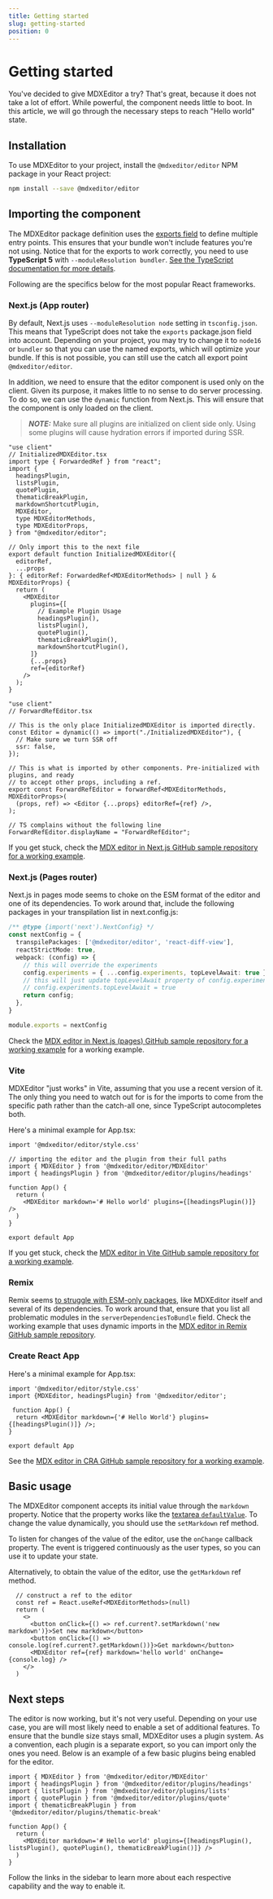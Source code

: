 ```yaml
---
title: Getting started
slug: getting-started
position: 0
---
```


# Getting started

You've decided to give MDXEditor a try? That's great, because it does not take a lot of effort. While powerful, the component needs little to boot. In this article, we will go through the necessary steps to reach "Hello world" state.

## Installation

To use MDXEditor to your project, install the `@mdxeditor/editor` NPM package in your React project:

```sh
npm install --save @mdxeditor/editor
```

## Importing the component

The MDXEditor package definition uses the [exports field](https://nodejs.org/api/packages.html#exports) to define multiple entry points. This ensures that your bundle won't include features you're not using. Notice that for the exports to work correctly, you need to use **TypeScript 5** with `--moduleResolution bundler`. [See the TypeScript documentation for more details](https://www.typescriptlang.org/docs/handbook/release-notes/typescript-5-0.html#--moduleresolution-bundler). 

Following are the specifics below for the most popular React frameworks.

### Next.js (App router)

By default, Next.js uses `--moduleResolution node` setting in `tsconfig.json`. This means that TypeScript does not take the `exports` package.json field into account. Depending on your project, you may try to change it to `node16` or `bundler` so that you can use the named exports, which will optimize your bundle. If this is not possible, you can still use the catch all export point `@mdxeditor/editor`.


In addition, we need to ensure that the editor component is used only on the client. Given its purpose, it makes little to no sense to do server processing. To do so, we can use the `dynamic` function from Next.js. This will ensure that the component is only loaded on the client.

> **_NOTE:_**  Make sure all plugins are initialized on client side only. Using some plugins will cause hydration errors if imported during SSR.

```tsx
"use client"
// InitializedMDXEditor.tsx
import type { ForwardedRef } from "react";
import {
  headingsPlugin,
  listsPlugin,
  quotePlugin,
  thematicBreakPlugin,
  markdownShortcutPlugin,
  MDXEditor,
  type MDXEditorMethods,
  type MDXEditorProps,
} from "@mdxeditor/editor";

// Only import this to the next file
export default function InitializedMDXEditor({
  editorRef,
  ...props
}: { editorRef: ForwardedRef<MDXEditorMethods> | null } & MDXEditorProps) {
  return (
    <MDXEditor
      plugins={[
        // Example Plugin Usage
        headingsPlugin(),
        listsPlugin(),
        quotePlugin(),
        thematicBreakPlugin(),
        markdownShortcutPlugin(),
      ]}
      {...props}
      ref={editorRef}
    />
  );
}
```

```tsx
"use client"
// ForwardRefEditor.tsx

// This is the only place InitializedMDXEditor is imported directly.
const Editor = dynamic(() => import("./InitializedMDXEditor"), {
  // Make sure we turn SSR off
  ssr: false,
});

// This is what is imported by other components. Pre-initialized with plugins, and ready
// to accept other props, including a ref.
export const ForwardRefEditor = forwardRef<MDXEditorMethods, MDXEditorProps>(
  (props, ref) => <Editor {...props} editorRef={ref} />,
);

// TS complains without the following line
ForwardRefEditor.displayName = "ForwardRefEditor";
```

If you get stuck, check the [MDX editor in Next.js GitHub sample repository for a working example](https://github.com/mdx-editor/mdx-editor-in-next).

### Next.js (Pages router)

Next.js in pages mode seems to choke on the ESM format of the editor and one of its dependencies. To work around that, include the following packages in your transpilation list in next.config.js:

```ts
/** @type {import('next').NextConfig} */
const nextConfig = {
  transpilePackages: ['@mdxeditor/editor', 'react-diff-view'],
  reactStrictMode: true,
  webpack: (config) => {
    // this will override the experiments
    config.experiments = { ...config.experiments, topLevelAwait: true };
    // this will just update topLevelAwait property of config.experiments
    // config.experiments.topLevelAwait = true 
    return config;
  },
}

module.exports = nextConfig
```

Check the [MDX editor in Next.js (pages) GitHub sample repository for a working example](https://github.com/mdx-editor/mdx-editor-in-next-pages) for a working example.

### Vite

MDXEditor "just works" in Vite, assuming that you use a recent version of it. The only thing you need to watch out for is for the imports to come from the specific path rather than the catch-all one, since TypeScript autocompletes both. 

Here's a minimal example for App.tsx:

```tsx
import '@mdxeditor/editor/style.css'

// importing the editor and the plugin from their full paths
import { MDXEditor } from '@mdxeditor/editor/MDXEditor'
import { headingsPlugin } from '@mdxeditor/editor/plugins/headings'

function App() {
  return (
    <MDXEditor markdown='# Hello world' plugins={[headingsPlugin()]} />
  )
}

export default App
```

If you get stuck, check the [MDX editor in Vite GitHub sample repository for a working example](https://github.com/mdx-editor/mdx-editor-in-vite).


### Remix

Remix seems [to struggle with ESM-only packages](https://github.com/remix-run/remix/issues/109), like MDXEditor itself and several of its dependencies. To work around that, ensure that you list all problematic modules in the `serverDependenciesToBundle` field.
Check the working example that uses dynamic imports in the [MDX editor in Remix GitHub sample repository](https://github.com/mdx-editor/mdx-editor-in-remix).

### Create React App

Here's a minimal example for App.tsx:

```tsx
import '@mdxeditor/editor/style.css'
import {MDXEditor, headingsPlugin} from '@mdxeditor/editor';

 function App() {
  return <MDXEditor markdown={'# Hello World'} plugins={[headingsPlugin()]} />;
}

export default App
```

See the [MDX editor in CRA GitHub sample repository for a working example](https://github.com/mdx-editor/mdx-editor-in-cra).

## Basic usage

The MDXEditor component accepts its initial value through the `markdown` property. Notice that the property works like the [textarea `defaultValue`](https://react.dev/reference/react-dom/components/textarea#providing-an-initial-value-for-a-text-area). 
To change the value dynamically, you should use the `setMarkdown` ref method.

To listen for changes of the value of the editor, use the `onChange` callback property. The event is triggered continuously as the user types, so you can use it to update your state.

Alternatively, to obtain the value of the editor, use the `getMarkdown` ref method.

```tsx
  // construct a ref to the editor
  const ref = React.useRef<MDXEditorMethods>(null)
  return (
    <>
      <button onClick={() => ref.current?.setMarkdown('new markdown')}>Set new markdown</button>
      <button onClick={() => console.log(ref.current?.getMarkdown())}>Get markdown</button>
      <MDXEditor ref={ref} markdown='hello world' onChange={console.log} />
    </>
  )
```

## Next steps

The editor is now working, but it's not very useful. Depending on your use case, you are will most likely need to enable a set of additional features. To ensure that the bundle size stays small, MDXEditor uses a plugin system. As a convention, each plugin is a separate export, so you can import only the ones you need. Below is an example of a few basic plugins being enabled for the editor.

```tsx
import { MDXEditor } from '@mdxeditor/editor/MDXEditor'
import { headingsPlugin } from '@mdxeditor/editor/plugins/headings'
import { listsPlugin } from '@mdxeditor/editor/plugins/lists'
import { quotePlugin } from '@mdxeditor/editor/plugins/quote'
import { thematicBreakPlugin } from '@mdxeditor/editor/plugins/thematic-break'

function App() {
  return (
    <MDXEditor markdown='# Hello world' plugins={[headingsPlugin(), listsPlugin(), quotePlugin(), thematicBreakPlugin()]} />
  )
}
```

Follow the links in the sidebar to learn more about each respective capability and the way to enable it.
